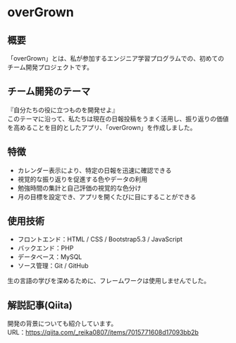 # overGrown

## 概要
「overGrown」とは、私が参加するエンジニア学習プログラムでの、初めてのチーム開発プロジェクトです。

## チーム開発のテーマ
『自分たちの役に立つものを開発せよ』<br>このテーマに沿って、私たちは現在の日報投稿をうまく活用し、振り返りの価値を高めることを目的としたアプリ、「overGrown」を作成しました。

## 特徴
- カレンダー表示により、特定の日報を迅速に確認できる
- 視覚的な振り返りを促進する色やデータの利用
- 勉強時間の集計と自己評価の視覚的な色分け
- 月の目標を設定でき、アプリを開くたびに目にすることができる

## 使用技術
- フロントエンド：HTML / CSS / Bootstrap5.3 / JavaScript
- バックエンド：PHP
- データベース：MySQL
- ソース管理：Git / GitHub

生の言語の学びを深めるために、フレームワークは使用しませんでした。

## 解説記事(Qiita)
開発の背景についても紹介しています。<br>
URL：https://qiita.com/_reika0807/items/7015771608d17093bb2b
